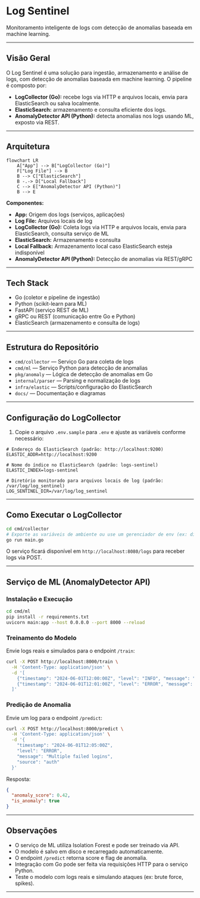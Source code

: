 # Log Sentinel

Monitoramento inteligente de logs com detecção de anomalias baseada em machine learning.

---

## Visão Geral

O Log Sentinel é uma solução para ingestão, armazenamento e análise de logs, com detecção de anomalias baseada em machine learning. O pipeline é composto por:

- **LogCollector (Go):** recebe logs via HTTP e arquivos locais, envia para ElasticSearch ou salva localmente.
- **ElasticSearch:** armazenamento e consulta eficiente dos logs.
- **AnomalyDetector API (Python):** detecta anomalias nos logs usando ML, exposto via REST.

---

## Arquitetura

```mermaid
flowchart LR
    A["App"] --> B["LogCollector (Go)"]
    F["Log File"] --> B
    B --> C["ElasticSearch"]
    B -.-> D["Local Fallback"]
    C --> E["AnomalyDetector API (Python)"]
    B --> E
```

**Componentes:**

- **App:** Origem dos logs (serviços, aplicações)
- **Log File:** Arquivos locais de log
- **LogCollector (Go):** Coleta logs via HTTP e arquivos locais, envia para ElasticSearch, consulta serviço de ML
- **ElasticSearch:** Armazenamento e consulta
- **Local Fallback:** Armazenamento local caso ElasticSearch esteja indisponível
- **AnomalyDetector API (Python):** Detecção de anomalias via REST/gRPC

---

## Tech Stack

- Go (coletor e pipeline de ingestão)
- Python (scikit-learn para ML)
- FastAPI (serviço REST de ML)
- gRPC ou REST (comunicação entre Go e Python)
- ElasticSearch (armazenamento e consulta de logs)

---

## Estrutura do Repositório

- `cmd/collector` — Serviço Go para coleta de logs
- `cmd/ml` — Serviço Python para detecção de anomalias
- `pkg/anomaly` — Lógica de detecção de anomalias em Go
- `internal/parser` — Parsing e normalização de logs
- `infra/elastic` — Scripts/configuração do ElasticSearch
- `docs/` — Documentação e diagramas

---

## Configuração do LogCollector

1. Copie o arquivo `.env.sample` para `.env` e ajuste as variáveis conforme necessário:

```env
# Endereço do ElasticSearch (padrão: http://localhost:9200)
ELASTIC_ADDR=http://localhost:9200

# Nome do índice no ElasticSearch (padrão: logs-sentinel)
ELASTIC_INDEX=logs-sentinel

# Diretório monitorado para arquivos locais de log (padrão: /var/log/log_sentinel)
LOG_SENTINEL_DIR=/var/log/log_sentinel
```

---

## Como Executar o LogCollector

```sh
cd cmd/collector
# Exporte as variáveis de ambiente ou use um gerenciador de env (ex: direnv, dotenv)
go run main.go
```

O serviço ficará disponível em `http://localhost:8080/logs` para receber logs via POST.

---

## Serviço de ML (AnomalyDetector API)

### Instalação e Execução

```sh
cd cmd/ml
pip install -r requirements.txt
uvicorn main:app --host 0.0.0.0 --port 8000 --reload
```

### Treinamento do Modelo

Envie logs reais e simulados para o endpoint `/train`:

```sh
curl -X POST http://localhost:8000/train \
  -H 'Content-Type: application/json' \
  -d '[
    {"timestamp": "2024-06-01T12:00:00Z", "level": "INFO", "message": "User login", "source": "auth"},
    {"timestamp": "2024-06-01T12:01:00Z", "level": "ERROR", "message": "Brute force detected", "source": "auth"}
  ]'
```

### Predição de Anomalia

Envie um log para o endpoint `/predict`:

```sh
curl -X POST http://localhost:8000/predict \
  -H 'Content-Type: application/json' \
  -d '{
    "timestamp": "2024-06-01T12:05:00Z",
    "level": "ERROR",
    "message": "Multiple failed logins",
    "source": "auth"
  }'
```

Resposta:

```json
{
  "anomaly_score": 0.42,
  "is_anomaly": true
}
```

---

## Observações

- O serviço de ML utiliza Isolation Forest e pode ser treinado via API.
- O modelo é salvo em disco e recarregado automaticamente.
- O endpoint `/predict` retorna score e flag de anomalia.
- Integração com Go pode ser feita via requisições HTTP para o serviço Python.
- Teste o modelo com logs reais e simulando ataques (ex: brute force, spikes).

---
